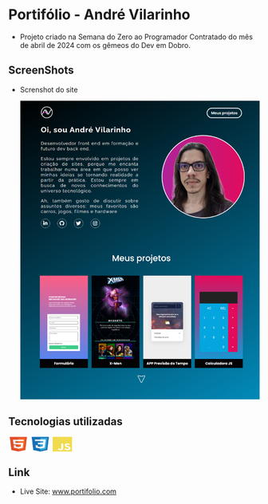 # Portifólio - André Vilarinho

- Projeto criado na Semana do Zero ao Programador Contratado do mês de abril de 2024 com os gêmeos do Dev em Dobro.

## ScreenShots

- Screnshot do site

    <img src="./src/design/portifolio-andre-vilarinho.png" alt="ScreenShot do site">

## Tecnologias utilizadas

<img align="center" alt="HTML" height="30" width="40" src="https://raw.githubusercontent.com/devicons/devicon/master/icons/html5/html5-original.svg"> <img align="center" alt="CSS" height="30" width="40" src="https://raw.githubusercontent.com/devicons/devicon/master/icons/css3/css3-original.svg"> <img align="center" alt="Js" height="30" width="40" src="https://raw.githubusercontent.com/devicons/devicon/master/icons/javascript/javascript-plain.svg">

## Link

- Live Site: <a href="https://teoniuvilarinho.github.io/portifolio-andre-vilarinho" target="_blank">www.portifolio.com</a>
